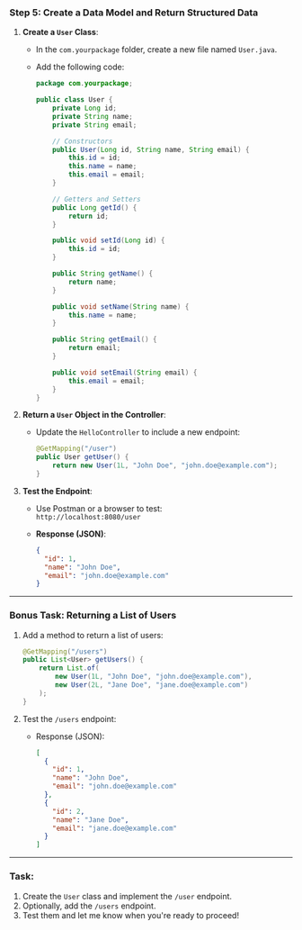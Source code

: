 ### **Step 5: Create a Data Model and Return Structured Data**

1. **Create a `User` Class**:

   - In the `com.yourpackage` folder, create a new file named `User.java`.

   - Add the following code:

     ```java
     package com.yourpackage;

     public class User {
         private Long id;
         private String name;
         private String email;

         // Constructors
         public User(Long id, String name, String email) {
             this.id = id;
             this.name = name;
             this.email = email;
         }

         // Getters and Setters
         public Long getId() {
             return id;
         }

         public void setId(Long id) {
             this.id = id;
         }

         public String getName() {
             return name;
         }

         public void setName(String name) {
             this.name = name;
         }

         public String getEmail() {
             return email;
         }

         public void setEmail(String email) {
             this.email = email;
         }
     }
     ```

2. **Return a `User` Object in the Controller**:

   - Update the `HelloController` to include a new endpoint:
     ```java
     @GetMapping("/user")
     public User getUser() {
         return new User(1L, "John Doe", "john.doe@example.com");
     }
     ```

3. **Test the Endpoint**:

   - Use Postman or a browser to test:  
     `http://localhost:8080/user`

   - **Response (JSON)**:
     ```json
     {
       "id": 1,
       "name": "John Doe",
       "email": "john.doe@example.com"
     }
     ```

---

### **Bonus Task: Returning a List of Users**

1. Add a method to return a list of users:

   ```java
   @GetMapping("/users")
   public List<User> getUsers() {
       return List.of(
           new User(1L, "John Doe", "john.doe@example.com"),
           new User(2L, "Jane Doe", "jane.doe@example.com")
       );
   }
   ```

2. Test the `/users` endpoint:
   - Response (JSON):
     ```json
     [
       {
         "id": 1,
         "name": "John Doe",
         "email": "john.doe@example.com"
       },
       {
         "id": 2,
         "name": "Jane Doe",
         "email": "jane.doe@example.com"
       }
     ]
     ```

---

### **Task**:

1. Create the `User` class and implement the `/user` endpoint.
2. Optionally, add the `/users` endpoint.
3. Test them and let me know when you're ready to proceed!
